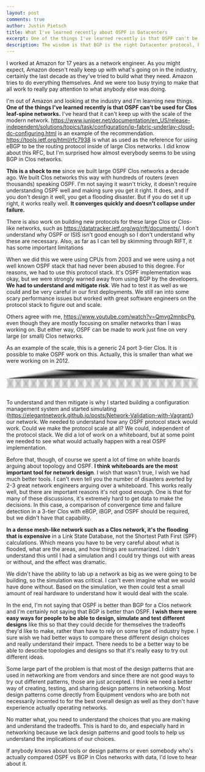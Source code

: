 ```yaml
---
layout: post
comments: true
author: Justin Pietsch
title: What I've learned recently about OSPF in Datacenters
excerpt: One of the things I've learned recently is that OSPF can't be used for Clos leaf-spine networks. I've heard that it can't keep up with the scale of the modern network. ... This is a shock to me since we built large OSPF Clos networks a decade ago.
description: The wisdom is that BGP is the right Datacenter protocol, but is it? Do we know?
---
```

I worked at Amazon for 17 years as a network engineer. As you might expect, Amazon doesn't really keep up with what's going on in the industry, certainly the last decade as they've tried to build what they need. Amazon tries to do everything themselves. And we were too busy trying to make that all work to really pay attention to what anybody else was doing.

I'm out of Amazon and looking at the industry and I'm learning new things. **One of the things I've learned recently is that OSPF can't be used for Clos leaf-spine networks.** I've heard that it can't keep up with the scale of the modern network. <https://www.juniper.net/documentation/en_US/release-independent/solutions/topics/task/configuration/ip-fabric-underlay-cloud-dc-configuring.html> is an example of the recommendation.  <https://tools.ietf.org/html/rfc7938> is what as used as the reference for using eBGP to be the routing protocol inside of large Clos networks. I did know about this RFC, but I'm surprised how almost everybody seems to be using BGP in Clos networks.

**This is a shock to me** since we built large OSPF Clos networks a decade ago. We built Clos networks this way with hundreds of routers (even thousands) speaking OSPF. I'm not saying it wasn't tricky, it doesn't require understanding OSPF well and making sure you get it right. It does, and if you don't design it well, you get a flooding disaster. But if you do set it up right, it works really well. **It converges quickly and doesn't collapse under failure.**

There is also work on building new protocols for these large Clos or Clos-like networks, such as <https://datatracker.ietf.org/wg/rift/documents/>. I don't understand why OSPF or ISIS isn't good enough so I don't understand why these are necessary. Also, as far as I can tell by skimming through RIFT, it has some important limitations

When we did this we were using CPUs from 2003 and we were using a not well known OSPF stack that had never been abused to this degree. For reasons, we had to use this protocol stack. It's OSPF implementation was okay, but we were strongly warned away from using BGP by the developers. **We had to understand and mitigate risk**. We had to test it as well as we could and be very careful in our first deployments. We still ran into some scary performance issues but worked with great software engineers on the protocol stack to figure out and scale.

Others agree with me, <https://www.youtube.com/watch?v=Qmvg2mnbcPg>, even though they are mostly focusing on smaller networks than I was working on. But either way, OSPF can be made to work just fine on very large (or small) Clos networks.

As an example of the scale, this is a generic 24 port 3-tier Clos. It is possible to make OSPF work on this. Actually, this is smaller than what we were working on in 2012.
![24 port 3-tier clos](/assets/images/24port-3tier-clos.svg)

To understand and then mitigate is why I started building a configuration management system and started simulating (https://elegantnetwork.github.io/posts/Network-Validation-with-Vagrant/) our network. We needed to understand how any OSPF protocol stack would work. Could we make the protocol scale at all? We could, independent of the protocol stack. We did a lot of work on a whiteboard, but at some point we needed to see what would actually happen with a real OSPF implementation.

Before that, though, of course we spent a lot of time on white boards arguing about topology and OSPF. **I think whiteboards are the most important tool for network design**. I wish that wasn't true, I wish we had much better tools. I can't even tell you the number of disasters averted by 2-3 great network engineers arguing over a whiteboard. This works really well, but there are important reasons it's not good enough. One is that for many of these discussions, it's extremely hard to get data to make the decisions. In this case, a comparison of convergence time and failure detection in a 3-tier Clos with eBGP, iBGP, and OSPF should be required, but we didn't have that capability. 

**In a dense mesh-like network such as a Clos network, it's the flooding that is expensive** in a Link State Database, not the Shortest Path First (SPF) calculations. Which means you have to be very careful about what is flooded, what are the areas, and how things are summarized. I didn't understand this until I had a simulation and I could try things out with areas or without, and the effect was dramatic.

We didn't have the ability to lab up a network as big as we were going to be building, so the simulation was critical. I can't even imagine what we would have done without. Based on the simulation, we then could test a small amount of real hardware to understand how it would deal with the scale. 

In the end, I'm not saying that OSPF is better than BGP for a Clos network and I'm certainly not saying that BGP is better than OSPF. **I wish there were easy ways for people to be able to design, simulate and test different designs** like this so that they could decide for themselves the tradeoffs they'd like to make, rather than have to rely on some type of industry hype. I sure wish we had better ways to compare these different design choices and really understand their impact. There needs to be a better way to be able to describe topologies and designs so that it's really easy to try out different ideas.

Some large part of the problem is that most of the design patterns that are used in networking are from vendors and since there are not good ways to try out different patterns, those are just accepted. I think we need a better way of creating, testing, and sharing design patterns in networking. Most design patterns come directly from Equipment vendors who are both not necessarily incented to for the best overall design as well as they don't have experience actually operating networks.

No matter what, you need to understand the choices that you are making and understand the tradeoffs. This is hard to do, and especially hard in networking because we lack design patterns and good tools to help us understand the implications of our choices. 

If anybody knows about tools or design patterns or even somebody who's actually compared OSPF vs BGP in Clos networks with data, I'd love to hear about it.
